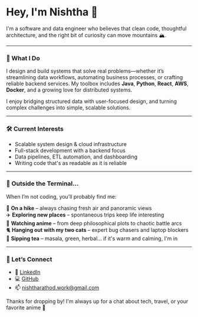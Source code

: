 # Hey, I'm Nishtha 👋

I'm a software and data engineer who believes that clean code, thoughtful architecture, and the right bit of curiosity can move mountains 🏔️.

---

### 💼 What I Do

I design and build systems that solve real problems—whether it’s streamlining data workflows, automating business processes, or crafting reliable backend services. My toolbox includes **Java**, **Python**, **React**, **AWS**, **Docker**, and a growing love for distributed systems.

I enjoy bridging structured data with user-focused design, and turning complex challenges into simple, scalable solutions.

---

### 🛠️ Current Interests

- Scalable system design & cloud infrastructure  
- Full-stack development with a backend focus  
- Data pipelines, ETL automation, and dashboarding  
- Writing code that's as readable as it is reliable  

---

### 🌱 Outside the Terminal...

When I’m not coding, you’ll probably find me:

🗻 **On a hike** – always chasing fresh air and panoramic views  
✈️ **Exploring new places** – spontaneous trips keep life interesting  
🎥 **Watching anime** – from deep philosophical plots to chaotic battle arcs  
🐈 **Hanging out with my two cats** – expert bug chasers and laptop blockers  
🍵 **Sipping tea** – masala, green, herbal... if it's warm and calming, I'm in  

---

### 🔗 Let’s Connect

- 💼 [LinkedIn](https://www.linkedin.com/in/nishtha131201)  
- 💻 [GitHub](https://github.com/Nishtha131201)  
- 📫 nishtharathod.work@gmail.com  

Thanks for dropping by! I'm always up for a chat about tech, travel, or your favorite anime 🌸
